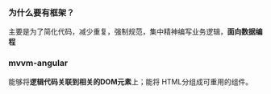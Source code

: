 ### 为什么要有框架？
主要是为了简化代码，减少重复，强制规范，集中精神编写业务逻辑，**面向数据编程**
### mvvm-angular
能够将**逻辑代码关联到相关的DOM元素**上；能将	HTML分组成可重用的组件。